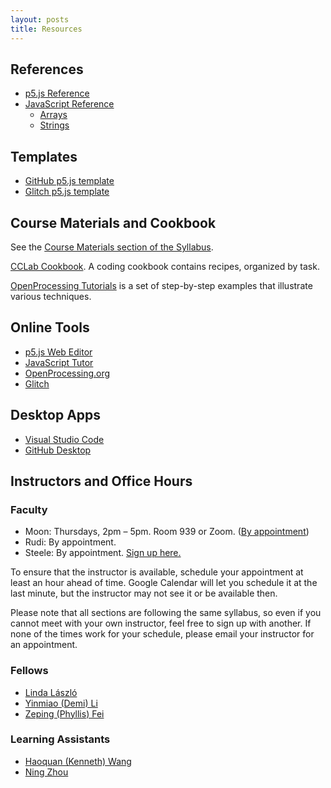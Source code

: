 ```yaml
---
layout: posts
title: Resources
---
```


## References

* [p5.js Reference](https://p5js.org/reference/)
* [JavaScript Reference](https://developer.mozilla.org/en-US/docs/Web/JavaScript/Reference)
  * [Arrays](https://developer.mozilla.org/en-US/docs/Web/JavaScript/Reference/Global_Objects/Array)
  * [Strings](https://developer.mozilla.org/en-US/docs/Web/JavaScript/Reference/Global_Objects/String)

## Templates

* [GitHub p5.js template](https://github.com/osteele/p5-template)
* [Glitch p5.js template](https://glitch.com/edit/#!/cclab-p5js-template?path=README.md%3A1%3A0)

## Course Materials and Cookbook

See the [Course Materials section of the
Syllabus](https://docs.google.com/document/d/1Bp_ZFETOXmskPMdWBHZ81BNzNsrq1Yq5jrcFN_n0Rv0/edit#bookmark=id.4vh2xmnvrsau).

[CCLab
Cookbook](https://docs.google.com/document/d/1Y2A9jh5XxCojrMkIbzu2FROSv4Tl3izR-OERsgMzCZc/edit?usp=drive_web&ouid=112951101116018294463).
A coding cookbook contains recipes, organized by task.

[OpenProcessing Tutorials](https://www.notion.so/55581dbef83f40e3a386ddc6be1bbee8?v=6cbd3221f9ca493781875887b169abca) is a set of step-by-step examples that illustrate various techniques.

## Online Tools

- [p5.js Web Editor](https://editor.p5js.org)
- [JavaScript Tutor](http://www.pythontutor.com/javascript.html#mode=edit)
- [OpenProcessing.org](https://www.openprocessing.org)
- [Glitch](https://glitch.com)

## Desktop Apps

- [Visual Studio Code](https://code.visualstudio.com/)
- [GitHub Desktop](https://desktop.github.com/)

## Instructors and Office Hours

### Faculty

- Moon: Thursdays, 2pm – 5pm. Room 939 or Zoom. ([By appointment](jh.moon@nyu.edu))
- Rudi: By appointment.
- Steele: By appointment. [Sign up here.](https://calendar.google.com/calendar/u/0/selfsched?sstoken=UU1TaDFWeEV2ZzFHfGRlZmF1bHR8NzBkMmRmNGEzZGE3ZDBmNzExMGUwYWZkYzkwZmFkYWI)

To ensure that the instructor is available, schedule your appointment at least
an hour ahead of time. Google Calendar will let you schedule it at the last
minute, but the instructor may not see it or be available then.

Please note that all sections are following the same syllabus, so even if you
cannot meet with your own instructor, feel free to sign up with another. If none
of the times work for your schedule, please email your instructor for an
appointment.

### Fellows

- [Linda László](lll337@nyu.edu)
- [Yinmiao (Demi) Li](yl4121@nyu.edu)
- [Zeping (Phyllis) Fei](zf534@nyu.edu)

### Learning Assistants

- [Haoquan (Kenneth) Wang](hw1882@nyu.edu)
- [Ning Zhou](nz826@nyu.edu)
